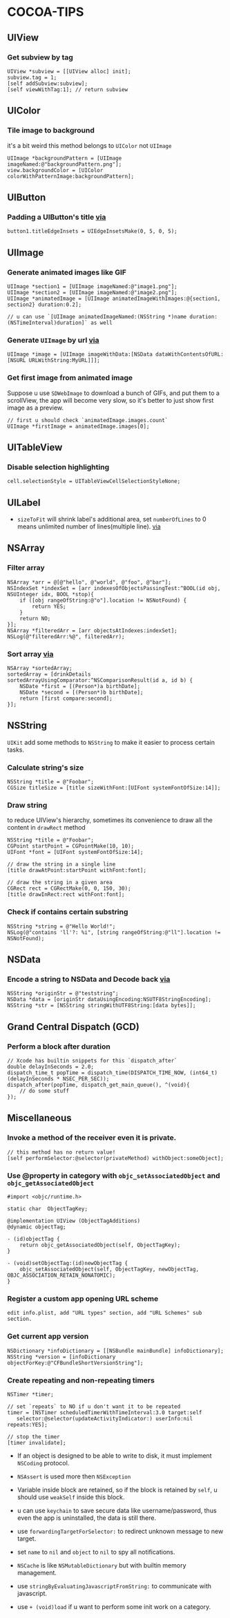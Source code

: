 COCOA-TIPS
==========

UIView
------

### Get subview by tag
```
UIView *subview = [[UIView alloc] init];
subview.tag = 1;
[self addSubview:subview];
[self viewWithTag:1]; // return subview
```

UIColor
-------

### Tile image to background
it's a bit weird this method belongs to `UIColor` not `UIImage`
```
UIImage *backgroundPattern = [UIImage imageNamed:@"backgroundPattern.png"];
view.backgroundColor = [UIColor colorWithPatternImage:backgroundPattern];
```


UIButton
--------

### Padding a UIButton's title [via](http://blog.daveworld.net/2011/03/how-to-add-padding-to-uibuttons-title.html)
```
button1.titleEdgeInsets = UIEdgeInsetsMake(0, 5, 0, 5);
```


UIImage
-------

### Generate animated images like GIF
```
UIImage *section1 = [UIImage imageNamed:@"image1.png"];
UIImage *section2 = [UIImage imageNamed:@"image2.png"];
UIImage *animatedImage = [UIImage animatedImageWithImages:@{section1, section2} duration:0.2];

// u can use `[UIImage animatedImageNamed:(NSString *)name duration:(NSTimeInterval)duration]` as well
```

### Generate `UIImage` by url [via](http://stackoverflow.com/a/2782491/94962)
```
UIImage *image = [UIImage imageWithData:[NSData dataWithContentsOfURL:[NSURL URLWithString:MyURL]]];
```

### Get first image from animated image
Suppose u use `SDWebImage` to download a bunch of GIFs, and put them to a scrollView, the app will become very slow, so it's better to just show first image as a preview.

```
// first u should check `animatedImage.images.count`
UIImage *firstImage = animatedImage.images[0];
```

UITableView
-----------

### Disable selection highlighting
```
cell.selectionStyle = UITableViewCellSelectionStyleNone;
```


UILabel
-------

* `sizeToFit` will shrink label's additional area, set `numberOfLines` to 0 means unlimited number of lines(multiple line). [via](http://stackoverflow.com/q/1054558/94962)


NSArray
-------

### Filter array
```
NSArray *arr = @[@"hello", @"world", @"foo", @"bar"];
NSIndexSet *indexSet = [arr indexesOfObjectsPassingTest:^BOOL(id obj, NSUInteger idx, BOOL *stop){
	if ([obj rangeOfString:@"o"].location != NSNotFound) {
		return YES;
	}
	return NO;
}];
NSArray *filteredArr = [arr objectsAtIndexes:indexSet];
NSLog(@"filteredArr:%@", filteredArr);
```

### Sort array [via](http://stackoverflow.com/a/805589/94962)
```
NSArray *sortedArray;
sortedArray = [drinkDetails sortedArrayUsingComparator:^NSComparisonResult(id a, id b) {
    NSDate *first = [(Person*)a birthDate];
    NSDate *second = [(Person*)b birthDate];
    return [first compare:second];
}];
```


NSString
--------

`UIKit` add some methods to `NSString` to make it easier to process certain tasks.

### Calculate string's size
```
NSString *title = @"Foobar";
CGSize titleSize = [title sizeWithFont:[UIFont systemFontOfSize:14]];
```

### Draw string
to reduce UIView's hierarchy, sometimes its convenience to draw all the content in `drawRect` method
```
NSString *title = @"Foobar";
CGPoint startPoint = CGPointMake(10, 10);
UIFont *font = [UIFont systemFontOfSize:14];

// draw the string in a single line
[title drawAtPoint:startPoint withFont:font];

// draw the string in a given area
CGRect rect = CGRectMake(0, 0, 150, 30);
[title drawInRect:rect withFont:font];
```

### Check if contains certain substring
```
NSString *string = @"Hello World!";
NSLog(@"contains 'll'?: %i", [string rangeOfString:@"ll"].location != NSNotFound);
```


NSData
------

### Encode a string to NSData and Decode back [via](http://stackoverflow.com/q/901357/94962)
```
NSString *originStr = @"teststring";
NSData *data = [originStr dataUsingEncoding:NSUTF8StringEncoding];
NSString *str = [NSString stringWithUTF8String:[data bytes]];
```


Grand Central Dispatch (GCD)
----------------------------

### Perform a block after duration
```
// Xcode has builtin snippets for this `dispatch_after` 
double delayInSeconds = 2.0;
dispatch_time_t popTime = dispatch_time(DISPATCH_TIME_NOW, (int64_t)(delayInSeconds * NSEC_PER_SEC));
dispatch_after(popTime, dispatch_get_main_queue(), ^(void){
	// do some stuff
});
```


Miscellaneous
-------------

### Invoke a method of the receiver even it is private.
```
// this method has no return value!
[self performSelector:@selector(privateMethod) withObject:someObject];
```

### Use @property in category with `objc_setAssociatedObject` and  `objc_getAssociatedObject`
```
#import <objc/runtime.h>

static char  ObjectTagKey;

@implementation UIView (ObjectTagAdditions)
@dynamic objectTag;

- (id)objectTag {
    return objc_getAssociatedObject(self, ObjectTagKey);
}

- (void)setObjectTag:(id)newObjectTag {
    objc_setAssociatedObject(self, ObjectTagKey, newObjectTag, OBJC_ASSOCIATION_RETAIN_NONATOMIC);
}
```

### Register a custom app opening URL scheme

```
edit info.plist, add "URL types" section, add "URL Schemes" sub section.
```

### Get current app version

```
NSDictionary *infoDictionary = [[NSBundle mainBundle] infoDictionary];
NSString *version = [infoDictionary objectForKey:@"CFBundleShortVersionString"];
```

### Create repeating and non-repeating timers

```
NSTimer *timer;

// set `repeats` to NO if u don't want it to be repeated 
timer = [NSTimer scheduledTimerWithTimeInterval:3.0 target:self 
   selector:@selector(updateActivityIndicator:) userInfo:nil repeats:YES];

// stop the timer
[timer invalidate];
```

* If an object is designed to be able to write to disk, it must implement `NSCoding` protocol.

* `NSAssert` is used more then `NSException`

* Variable inside block are retained, so if the block is retained by `self`, u should use `weakSelf` inside this block.

* u can use `keychain` to save secure data like username/password, thus even the app is uninstalled, the data is still there.

* use `forwardingTargetForSelector:` to redirect unknown message to new target.

* set `name` to `nil` and `object` to `nil` to spy all notifications.

* `NSCache` is like `NSMutableDictionary` but with builtin memory management.

* use `stringByEvaluatingJavascriptFromString:` to communicate with javascript.

* use `+ (void)load` if u want to perform some init work on a category.

